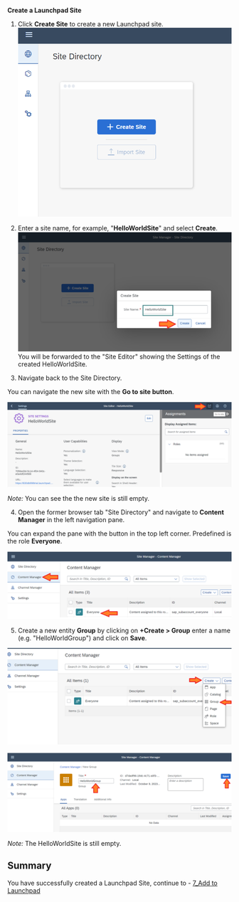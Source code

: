 **Create a Launchpad Site**
  
1. Click **Create Site** to create a new Launchpad site. 
![](https://github.com/SAP-samples/teched2023-XP162/blob/main/Exercises/Images/createsite.png) 
2. Enter a site name, for example, "**HelloWorldSite**" and select **Create**.
![](https://github.com/SAP-samples/teched2023-XP162/blob/main/Exercises/Images/hwsite.png) 
You will be forwarded to the "Site Editor" showing the Settings of the created HelloWorldSite.

3. Navigate back to the Site Directory.
  
You can navigate the new site with the **Go to site button**.
  
![](https://github.com/SAP-samples/teched2023-XP162/blob/main/Exercises/Images/gotosite1.png)
  
*Note:* You can see the the new site is still empty.

4. Open the former browser tab "Site Directory" and navigate to **Content Manager** in the left navigation pane.

You can expand the pane with the button in the top left corner. Predefined is the role **Everyone**.

![](https://github.com/SAP-samples/teched2023-XP162/blob/main/Exercises/Images/contentmanager.png) 
 
5. Create a new entity **Group** by clicking on **+Create > Group** enter a name (e.g. "HelloWorldGroup") and click on **Save**. 

![](https://github.com/SAP-samples/teched2023-XP162/blob/main/Exercises/Images/newgroup.png) 

![](https://github.com/SAP-samples/teched2023-XP162/blob/main/Exercises/Images/helloworldgroup.png)
  
*Note:* The HelloWorldSite is still empty.

## Summary 

You have successfully created a Launchpad Site, continue to - [7_Add to Launchpad](https://github.com/SAP-samples/teched2023-XP162/blob/main/Exercises/3_Develop/7_Add%20to%20Launchpad.md)
